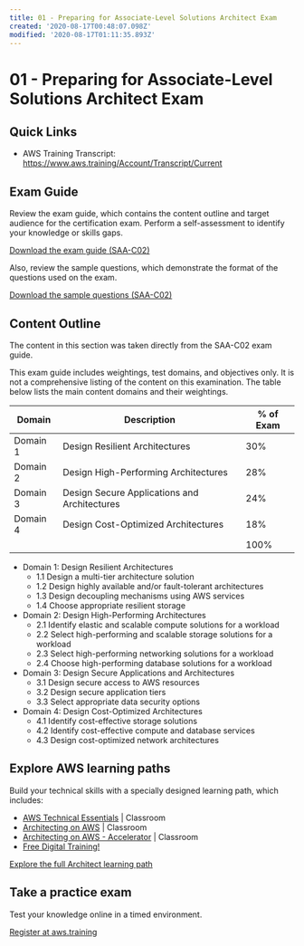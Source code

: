 ```yaml
---
title: 01 - Preparing for Associate-Level Solutions Architect Exam
created: '2020-08-17T00:48:07.098Z'
modified: '2020-08-17T01:11:35.893Z'
---
```


# 01 - Preparing for Associate-Level Solutions Architect Exam

## Quick Links

- AWS Training Transcript: https://www.aws.training/Account/Transcript/Current

## Exam Guide

Review the exam guide, which contains the content outline and target audience for the certification exam. Perform a self-assessment to identify your knowledge or skills gaps.

[Download the exam guide (SAA-C02)](https://d1.awsstatic.com/training-and-certification/docs-sa-assoc/AWS-Certified-Solutions-Architect-Associate_Exam-Guide.pdf)

Also, review the sample questions, which demonstrate the format of the questions used on the exam.

[Download the sample questions (SAA-C02)](https://d1.awsstatic.com/training-and-certification/docs-sa-assoc/AWS-Certified-Solutions-Architect-Associate_Sample-Questions.pdf)

## Content Outline

The content in this section was taken directly from the SAA-C02 exam guide. 

This exam guide includes weightings, test domains, and objectives only. It is not a comprehensive listing of the content on this examination. The table below lists the main content domains and their weightings.

| Domain   | Description                                  | % of Exam |
| -------- | -------------------------------------------- | --------- |
| Domain 1 | Design Resilient Architectures               | 30%       |
| Domain 2 | Design High-Performing Architectures         | 28%       |
| Domain 3 | Design Secure Applications and Architectures | 24%       |
| Domain 4 | Design Cost-Optimized Architectures          | 18%       |
|          |                                              | 100%      |

- Domain 1: Design Resilient Architectures
  - 1.1 Design a multi-tier architecture solution
  - 1.2 Design highly available and/or fault-tolerant architectures
  - 1.3 Design decoupling mechanisms using AWS services
  - 1.4 Choose appropriate resilient storage
- Domain 2: Design High-Performing Architectures
  - 2.1 Identify elastic and scalable compute solutions for a workload
  - 2.2 Select high-performing and scalable storage solutions for a workload
  - 2.3 Select high-performing networking solutions for a workload
  - 2.4 Choose high-performing database solutions for a workload
- Domain 3: Design Secure Applications and Architectures
  - 3.1 Design secure access to AWS resources
  - 3.2 Design secure application tiers
  - 3.3 Select appropriate data security options
- Domain 4: Design Cost-Optimized Architectures
  - 4.1 Identify cost-effective storage solutions
  - 4.2 Identify cost-effective compute and database services
  - 4.3 Design cost-optimized network architectures

## Explore AWS learning paths

Build your technical skills with a specially designed learning path, which includes:

- [AWS Technical Essentials](https://aws.amazon.com/training/course-descriptions/essentials/) | Classroom
- [Architecting on AWS](https://aws.amazon.com/training/course-descriptions/architect/) | Classroom
- [Architecting on AWS - Accelerator](https://aws.amazon.com/training/course-descriptions/architecting-aws-accelerator/) | Classroom
- [Free Digital Training!](https://www.aws.training/Details/Curriculum?id=20685)

[Explore the full Architect learning path](https://aws.amazon.com/training/path-architecting/)

## Take a practice exam

Test your knowledge online in a timed environment.

[Register at aws.training](https://www.aws.training/certification?src=exam-prep)


